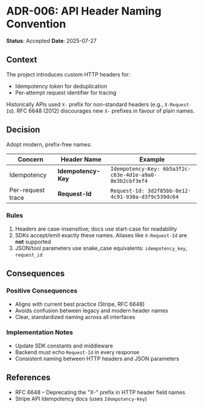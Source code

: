 # ADR-006: API Header Naming Convention

**Status**: Accepted
**Date**: 2025-07-27

## Context

The project introduces custom HTTP headers for:
- Idempotency token for deduplication
- Per-attempt request identifier for tracing

Historically APIs used `X-` prefix for non-standard headers (e.g., `X-Request-Id`). RFC 6648 (2012) discourages new `X-` prefixes in favour of plain names.

## Decision

Adopt modern, prefix-free names:

| Concern | Header Name | Example |
|---------|-------------|---------|
| Idempotency | **Idempotency-Key** | `Idempotency-Key: 6b5a3f2c-c63e-4d1e-a9a0-8e3b2cbf3ef4` |
| Per-request trace | **Request-Id** | `Request-Id: 3d2f85bb-8e12-4c91-930a-d3f9c539dc64` |

### Rules
1. Headers are case-insensitive; docs use start-case for readability
2. SDKs accept/emit exactly these names. Aliases like `X-Request-Id` are **not** supported
3. JSON/tool parameters use snake_case equivalents: `idempotency_key`, `request_id`

## Consequences

### Positive Consequences
- Aligns with current best practice (Stripe, RFC 6648)
- Avoids confusion between legacy and modern header names
- Clear, standardized naming across all interfaces

### Implementation Notes
- Update SDK constants and middleware
- Backend must echo `Request-Id` in every response
- Consistent naming between HTTP headers and JSON parameters

## References
- RFC 6648 – Deprecating the "X-" prefix in HTTP header field names
- Stripe API Idempotency docs (uses `Idempotency-Key`)

